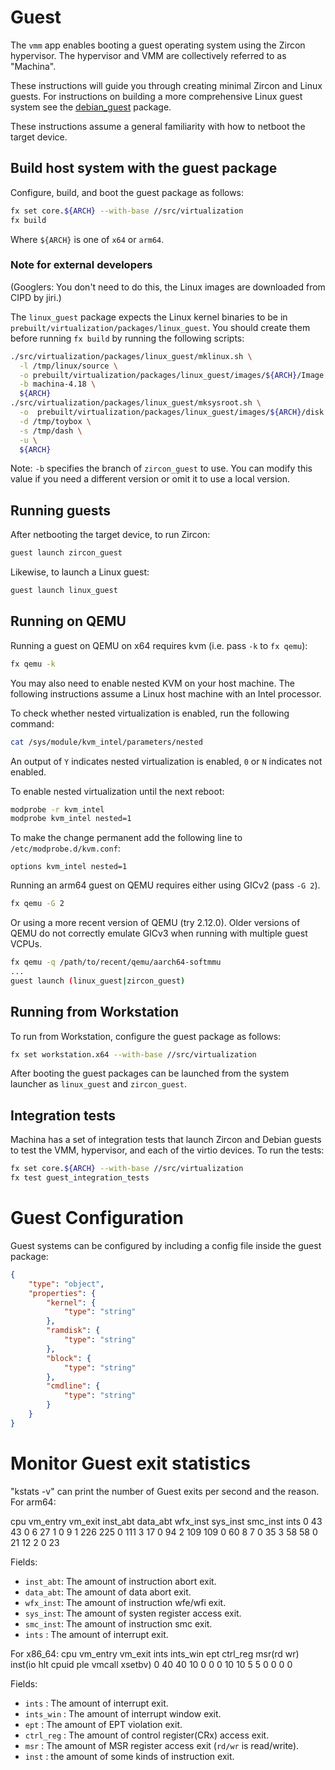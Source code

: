 # Guest

The `vmm` app enables booting a guest operating system using the Zircon
hypervisor. The hypervisor and VMM are collectively referred to as "Machina".

These instructions will guide you through creating minimal Zircon and Linux
guests. For instructions on building a more comprehensive Linux guest system
see the [debian_guest](../packages/debian_guest/README.md) package.

These instructions assume a general familiarity with how to netboot the target
device.

## Build host system with the guest package

Configure, build, and boot the guest package as follows:
``` sh
fx set core.${ARCH} --with-base //src/virtualization
fx build
```
Where `${ARCH}` is one of `x64` or `arm64`.

### Note for external developers

(Googlers: You don't need to do this, the Linux images are downloaded from CIPD
by jiri.)

The `linux_guest` package expects the Linux kernel binaries to be in
`prebuilt/virtualization/packages/linux_guest`. You should create them before
running `fx build` by running the following scripts:
```sh
./src/virtualization/packages/linux_guest/mklinux.sh \
  -l /tmp/linux/source \
  -o prebuilt/virtualization/packages/linux_guest/images/${ARCH}/Image \
  -b machina-4.18 \
  ${ARCH}
./src/virtualization/packages/linux_guest/mksysroot.sh \
  -o  prebuilt/virtualization/packages/linux_guest/images/${ARCH}/disk.img \
  -d /tmp/toybox \
  -s /tmp/dash \
  -u \
  ${ARCH}
```

Note: `-b` specifies the branch of `zircon_guest` to use. You can modify this
value if you need a different version or omit it to use a local version.

## Running guests
After netbooting the target device, to run Zircon:
```sh
guest launch zircon_guest
```

Likewise, to launch a Linux guest:
```sh
guest launch linux_guest
```

## Running on QEMU

Running a guest on QEMU on x64 requires kvm (i.e. pass `-k` to `fx qemu`):
```sh
fx qemu -k
```

You may also need to enable nested KVM on your host machine. The following
instructions assume a Linux host machine with an Intel processor.

To check whether nested virtualization is enabled, run the following command:
```sh
cat /sys/module/kvm_intel/parameters/nested
```

An output of `Y` indicates nested virtualization is enabled, `0` or `N`
indicates not enabled.

To enable nested virtualization until the next reboot:

```sh
modprobe -r kvm_intel
modprobe kvm_intel nested=1
```

To make the change permanent add the following line to
`/etc/modprobe.d/kvm.conf`:

```
options kvm_intel nested=1
```

Running an arm64 guest on QEMU requires either using GICv2 (pass `-G 2`).

```sh
fx qemu -G 2
```

Or using a more recent version of QEMU (try 2.12.0). Older versions of QEMU do
not correctly emulate GICv3 when running with multiple guest VCPUs.

```sh
fx qemu -q /path/to/recent/qemu/aarch64-softmmu
...
guest launch (linux_guest|zircon_guest)
```

## Running from Workstation

To run from Workstation, configure the guest package as follows:
```sh
fx set workstation.x64 --with-base //src/virtualization
```

After booting the guest packages can be launched from the system launcher as
`linux_guest` and `zircon_guest`.

## Integration tests

Machina has a set of integration tests that launch Zircon and Debian guests to test the VMM,
hypervisor, and each of the virtio devices. To run the tests:

```sh
fx set core.${ARCH} --with-base //src/virtualization
fx test guest_integration_tests
```

# Guest Configuration

Guest systems can be configured by including a config file inside the guest
package:

```json
{
    "type": "object",
    "properties": {
        "kernel": {
            "type": "string"
        },
        "ramdisk": {
            "type": "string"
        },
        "block": {
            "type": "string"
        },
        "cmdline": {
            "type": "string"
        }
    }
}
```
# Monitor Guest exit statistics

"kstats -v"  can print the number of Guest exits per second and the reason.
For arm64:

cpu   vm_entry vm_exit inst_abt data_abt wfx_inst sys_inst smc_inst ints
  0      43        43        0      6      27        1        0      9
  1     226       225        0    111       3       17        0     94
  2     109       109        0     60       8        7        0     35
  3      58        58        0     21      12        2        0     23

Fields:
- `inst_abt`: The amount of instruction abort exit.
- `data_abt`: The amount of data abort exit.
- `wfx_inst`: The amount of instruction wfe/wfi exit.
- `sys_inst`: The amount of systen register access exit.
- `smc_inst`: The amount of instruction smc exit.
- `ints`    : The amount of interrupt exit.

For x86_64:
 cpu    vm_entry vm_exit ints ints_win ept ctrl_reg msr(rd wr) inst(io hlt cpuid ple vmcall xsetbv)
  0       40       40     10      0     0      0        10 10        5  5    0    0    0      0

Fields:
- `ints`     : The amount of interrupt exit.
- `ints_win` : The amount of interrupt window exit.
- `ept`      : The amount of EPT violation exit.
- `ctrl_reg` : The amount of control register(CRx) access exit.
- `msr`      : The amount of MSR register access exit (`rd/wr` is read/write).
- `inst`     : the amount of some kinds of instruction exit.
